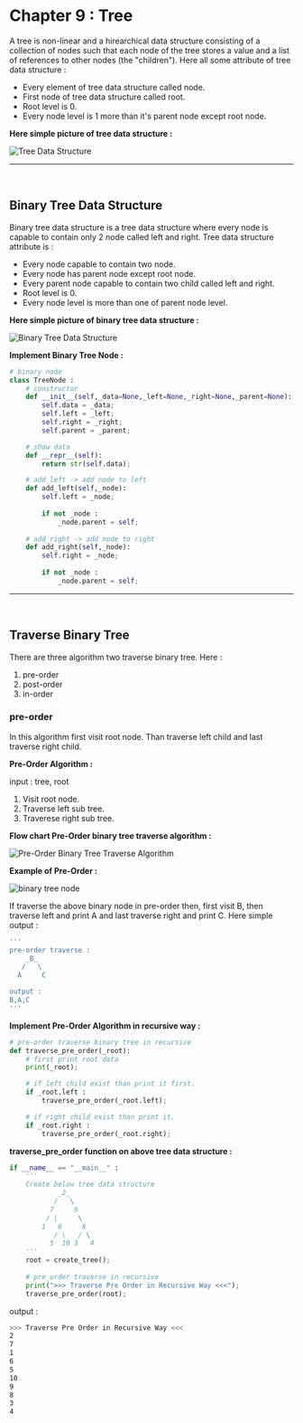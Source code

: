 Chapter 9 : Tree
=================

A tree is non-linear and a hirearchical data structure consisting of a collection of nodes such that each node of the tree stores a value and a list of references to other nodes (the "children"). Here all some attribute of tree data structure :

- Every element of tree data structure called node.
- First node of tree data structure called root.
- Root level is 0.
- Every node level is 1 more than it's parent node except root node.

**Here simple picture of tree data structure :**

![Tree Data Structure](./../../asset/data_structure/tree_data_structure.png)

<hr />
<br />

## Binary Tree Data Structure 
Binary tree data structure is a tree data structure where every node is capable to contain only 2 node called left and right. Tree data structure attribute is : 

- Every node capable to contain two node.
- Every node has parent node except root node.
- Every parent node capable to contain two child called left and right.
- Root level is 0.
- Every node level is more than one of parent node level. 

**Here simple picture of binary tree data structure :**

![Binary Tree Data Structure](./../../asset/data_structure/binary_tree_data_structure.png)

**Implement Binary Tree Node :**
```python
# binary node
class TreeNode : 
    # constructor 
    def __init__(self,_data=None,_left=None,_right=None,_parent=None):
        self.data = _data;
        self.left = _left;
        self.right = _right;
        self.parent = _parent;

    # show data
    def __repr__(self):
        return str(self.data);

    # add_left -> add node to left
    def add_left(self,_node):
        self.left = _node;
        
        if not _node :
            _node.parent = self;
    
    # add_right -> add node to right
    def add_right(self,_node):
        self.right = _node;
        
        if not _node :
            _node.parent = self;
```
<hr />
<br />

## Traverse Binary Tree 
There are three algorithm two traverse binary tree. Here : 
1. pre-order
1. post-order
1. in-order

### pre-order   
In this algorithm first visit root node. Than traverse left child and last traverse right child.

**Pre-Order Algorithm :**

input : tree, root
1. Visit root node.
1. Traverse left sub tree.
1. Traverese right sub tree.

**Flow chart Pre-Order binary tree traverse algorithm :**

![Pre-Order Binary Tree Traverse Algorithm](./../../asset/flowchart/binary_tree_pre-order_traverse_algorithm.png)

**Example of Pre-Order :**

![binary tree node](./../../asset/data_structure/binary_tree_node.png)

If traverse the above binary node in pre-order then, first visit B, then traverse left and print A and last traverse right and print C. Here simple output : 

```bash
'''
pre-order traverse :
    _B_
   /   \
  A     C

output :
B,A,C
'''
```

**Implement Pre-Order Algorithm in recursive way :**

```python
# pre-order traverse binary tree in recursive
def traverse_pre_order(_root):
    # first print root data
    print(_root);

    # if left child exist than print it first.
    if _root.left :
        traverse_pre_order(_root.left);

    # if right child exist than print it.
    if _root.right :
        traverse_pre_order(_root.right);

```

**traverse_pre_order function on above tree data structure :**
```python
if __name__ == "__main__" :
    '''
    Create below tree data structure
            _2_
           /   \
          7     9
         / \     \
        1   6     8
           / \   / \
          5  10 3   4
    '''
    root = create_tree();
    
    # pre_order traverse in recursive
    print(">>> Traverse Pre Order in Recursive Way <<<");
    traverse_pre_order(root);

```

output :
```bash
>>> Traverse Pre Order in Recursive Way <<<
2
7
1
6
5
10
9
8
3
4
```